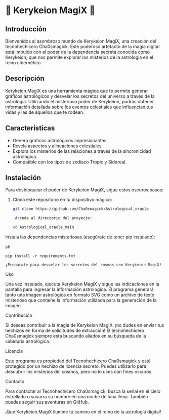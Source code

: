 # 🌌 Kerykeion MagiX 🌌

## Introducción
Bienvenidos al asombroso mundo de Kerykeion MagiX, una creación del tecnohechicero Cha0smagick. Este poderoso artefacto de la magia digital está imbuido con el poder de la dependencia secreta conocida como Kerykeion, que nos permite explorar los misterios de la astrología en el reino cibernético.

## Descripción
Kerykeion MagiX es una herramienta mágica que te permite generar gráficos astrológicos y desvelar los secretos del universo a través de la astrología. Utilizando el misterioso poder de Kerykeion, podrás obtener información detallada sobre los eventos celestiales que influencian tus vidas y las de aquellos que te rodean.

## Características
- Genera gráficos astrológicos impresionantes.
- Revela aspectos y alineaciones celestiales.
- Explora los misterios de las relaciones a través de la sincronicidad astrológica.
- Compatible con los tipos de zodiaco Tropic y Sidereal.

## Instalación
Para desbloquear el poder de Kerykeion MagiX, sigue estos oscuros pasos:

1. Clona este repositorio en tu dispositivo mágico:
   ```sh
   git clone https://github.com/Cha0smagick/Astrological_oracle

    Accede al directorio del proyecto:

   cd Astrological_oracle_main

Instala las dependencias misteriosas (asegúrate de tener pip instalado):

sh

    pip install -r requirements.txt

    ¡Prepárate para desvelar los secretos del cosmos con Kerykeion MagiX!

Uso

Una vez instalado, ejecuta Kerykeion MagiX y sigue las indicaciones en la pantalla para ingresar la información astrológica. El programa generará tanto una imagen astrológica en formato SVG como un archivo de texto misterioso que contiene la información utilizada para la generación de la imagen.

Contribución

Si deseas contribuir a la magia de Kerykeion MagiX, ¡no dudes en enviar tus hechizos en forma de solicitudes de extracción! El tecnohechicero Cha0smagick siempre está buscando aliados en su búsqueda de la sabiduría astrológica.

Licencia

Este programa es propiedad del Tecnohechicero Cha0smagick y está protegido por un hechizo de licencia secreto. Puedes utilizarlo para descubrir los misterios del cosmos, pero no lo uses con fines oscuros.

Contacto

Para contactar al Tecnohechicero Cha0smagick, busca la señal en el cielo estrellado o susurra su nombre en una noche de luna llena. También puedes seguir sus aventuras en GitHub.

¡Que Kerykeion MagiX ilumine tu camino en el reino de la astrología digital!
